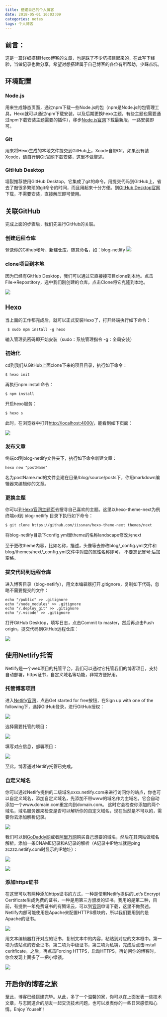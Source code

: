 ```yaml
---
title: 搭建自己的个人博客
date: 2018-05-01 16:03:09
categories: notes
tags: 个人博客
---
```

## 前言：

这是一篇详细搭建Hexo博客的文章，也是踩了不少坑搭建起来的，在此写下经验，当做记录也做分享，希望对想搭建属于自己博客的各位有所帮助，少踩点坑。

## 环境配置

### Node.js

用来生成静态页面，通过npm下载一些Node.js的包（npm是Node.js的包管理工具，Hexo就可以通过npm下载安装，以及后期更换hexo主题，有些主题也需要通过npm下载安装主题需要的插件），移步[Node.js官网][1]下载最新版，一路安装即可。

### Git

用来将Hexo生成的本地文件提交到GitHub上，Xcode自带Git，如果没有装Xcode，请自行到[Git官网][2]下载安装，这里不做赘述。

### GitHub Desktop

墙裂推荐使用GitHub Desktop，它集成了git的命令，用提交代码到GitHub上，省去了敲很多繁琐的git命令的时间，而且用起来十分方便。到[GitHub Desktop官网][3]下载，不需要安装，直接解压即可使用。

## 关联GitHub

完成上面的步骤后，我们先进行GitHub的关联。

### 创建远程仓库

登录你的Github帐号，新建仓库，随意命名，如：blog-netlify
![][image-1]

### clone项目到本地
因为已经有GitHub Desktop，我们可以通过它直接接项目clone到本地。点击File-\>Repostitory，选中我们刚创建的仓库，点击Clone将它克隆到本地。

![][image-2]

## Hexo

当上面的工作都完成后，就可以正式安装Hexo了，打开终端执行如下命令：

 
	 $ sudo npm install -g hexo
 

输入管理员密码即开始安装（sudo：系统管理指令   -g：全局安装）

### 初始化

cd到我们从GitHub上面clone下来的项目目录，执行如下命令：

	$ hexo init

再执行npm install命令：

	$ npm install

开启hexo服务：

	$ hexo s

此时，在浏览器中打开[http://localhost:4000/][4]，能看到如下页面：

![][image-3]

### 发布文章
终端cd到blog-netlify文件夹下，执行如下命令新建文章：

	hexo new "postName" 

名为postName.md的文件会建在目录/blog/source/posts下，你用markdown编辑器来编辑你的文章。

### 更换主题
你可以到[Hexo官网主题页][5]去搜寻自己喜欢的主题。这里以hexo-theme-next为例
终端cd到 blog-netlify 目录下执行如下命令：

	$ git clone https://github.com/iissnan/hexo-theme-next themes/next

将blog-netlify目录下config.yml里theme的名称landscape修改为next

至于更改theme内容，比如名称，描述，头像等去修改blog/\_config.yml文件和blog/themes/next/\_config.yml文件中对应的属性名称即可， 不要忘记冒号:后加空格。

### 提交代码到远程仓库

 进入博客目录（blog-netlify），用文本编辑器打开.gitignore，复制如下代码，忽略不需要提交的文件：

	echo "/public" >> .gitignore
	echo "/node_modules" >> .gitignore
	echo "/.deploy_git" >> .gitignore
	echo "/.vscode" >> .gitignore

打开GitHub Desktop，填写日志，点击Commit to master，然后再点击Push origin，提交代码到GitHub远程仓库：

![][image-4]

## 使用Netlify托管

Netlify是一个web项目的托管平台，我们可以通过它托管我们的博客项目，支持自动部署，https证书，自定义域名等功能，非常方便好用。

### 托管博客项目

进入[Netlify官网][6]，点击Get started for free按钮，在Sign up with one of the following下，选择GitHub登录，进行GitHub授权：

![][image-5]

选择需要托管的项目：

![][image-6]

填写对应信息，部署项目：

![][image-7]

至此，博客通过Netlify托管已完成。

### 自定义域名

你可以通过Netlify提供的二级域名xxxx.netlify.com来进行访问你的站点，你也可以自定义域名，添加自定义域名，先添加不带www的域名作为主域名，它会自动添加一个www.domain.com重定向到domain.com。
这时它会检查你添加的两个域名，域名服务器来检查是否可以解析你的自定义域名，现在当然是不可以的，需要你去添加解析记录。

![][image-8]

我们可以到[GoDaddy网][7]或者[阿里万网][8]购买自己想要的域名，然后在其网站做域名解析。添加一条CNAME记录和A记录的解析（A记录中IP地址就是ping zczzz.netlify.com时显示的IP地址）：

![][image-9]

![][image-10]

### 添加https证书

在这里可以有两种添加https证书的方式，一种是使用Netlify提供的Let’s Encrypt Certificate生成免费的证书，一种是用第三方颁发的证书。我用的是第二种，目前，有提供一年免费证书的有腾讯云，可以到[官网][9]申请下载，这里不做赘述。
Netlify内部可能使用是Apache来配置HTTPS模块的，所以我们要用到的是Apache的证书。

![][image-11]

用文本编辑器打开对应的证书，复制文本中的内容，粘贴到对应的文本框中。第一项为该站点的安全证书，第二项为中级证书，第三项为私钥，完成后点击install ceritficate。之后，再点击Forcing HTTPS，启动HTTPS，再访问你的博客时，你会发现上面多了一把小绿锁。

![][image-12]

## 开启你的博客之旅

至此，博客已经搭建完毕。从此，多了一个温馨的家，你可以在上面发表一些技术文章，与志同道合的朋友一起交流技术问题，也可以发表你的一些日常感悟和心情。Enjoy Youself！

[1]:	https://nodejs.org/en/
[2]:	https://git-scm.com/downloads
[3]:	https://desktop.github.com/
[4]:	http://localhost:4000/
[5]:	https://hexo.io/themes/
[6]:	https://www.netlify.com/
[7]:	https://sg.godaddy.com/zh/
[8]:	https://wanwang.aliyun.com/
[9]:	https://buy.cloud.tencent.com/ssl?fromSource=ssl

[image-1]:	/images/WX20180507-010021.png
[image-2]:	/images/WX20180507-012443.png
[image-3]:	/images/WX20180507-100642.png
[image-4]:	/images/WX20180507-105325.png
[image-5]:	/images/WX20180507-140812.png
[image-6]:	/images/WX20180507-140951.png
[image-7]:	/images/WX20180507-141113.png
[image-8]:	/images/WX20180507-162345.png
[image-9]:	/images/WX20180507-144023.png
[image-10]:	/images/WX20180507-144206.png
[image-11]:	/images/WX20180507-222044.png
[image-12]:	/images/WX20180507-223007.png